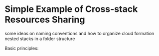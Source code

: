 # Simple Example of Cross-stack Resources Sharing
some ideas on naming conventions and how to organize cloud formation nested stacks in a folder structure

Basic principles:

